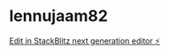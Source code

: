 # lennujaam82

[Edit in StackBlitz next generation editor ⚡️](https://stackblitz.com/~/github.com/kvartiil/lennujaam82)